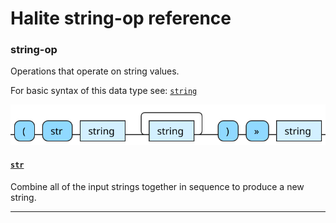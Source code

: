 <!---
  This markdown file was generated. Do not edit.
  -->

# Halite string-op reference

### <a name="string-op"></a>string-op

Operations that operate on string values.

For basic syntax of this data type see: [`string`](halite-basic-syntax-reference.md#string)

!["string-op"](./halite-bnf-diagrams/string-op.svg)

#### [`str`](halite-full-reference.md#str)

Combine all of the input strings together in sequence to produce a new string.

---
